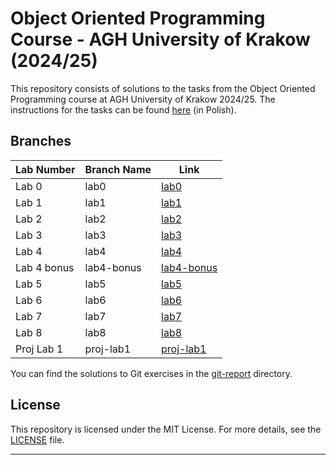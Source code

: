 # Object Oriented Programming Course - AGH University of Krakow (2024/25)

This repository consists of solutions to the tasks from the Object Oriented Programming course at AGH University of Krakow 2024/25. The instructions for the tasks can be found [here](https://github.com/OlaszPL/Object_oriented_programming_course/tree/main/Labs) (in Polish).

## Branches

| Lab Number | Branch Name | Link |
|------------|-------------|------|
| Lab 0      | lab0        | [lab0](https://github.com/OlaszPL/Object_oriented_programming_course/tree/lab0) |
| Lab 1      | lab1        | [lab1](https://github.com/OlaszPL/Object_oriented_programming_course/tree/lab1) |
| Lab 2      | lab2        | [lab2](https://github.com/OlaszPL/Object_oriented_programming_course/tree/lab2) |
| Lab 3      | lab3        | [lab3](https://github.com/OlaszPL/Object_oriented_programming_course/tree/lab3) |
| Lab 4      | lab4        | [lab4](https://github.com/OlaszPL/Object_oriented_programming_course/tree/lab4) |
| Lab 4 bonus      | lab4-bonus  | [lab4-bonus](https://github.com/OlaszPL/Object_oriented_programming_course/tree/lab4-bonus) |
| Lab 5      | lab5        | [lab5](https://github.com/OlaszPL/Object_oriented_programming_course/tree/lab5) |
| Lab 6      | lab6        | [lab6](https://github.com/OlaszPL/Object_oriented_programming_course/tree/lab6) |
| Lab 7      | lab7        | [lab7](https://github.com/OlaszPL/Object_oriented_programming_course/tree/lab7) |
| Lab 8      | lab8        | [lab8](https://github.com/OlaszPL/Object_oriented_programming_course/tree/lab8) |
| Proj Lab 1 | proj-lab1   | [proj-lab1](https://github.com/OlaszPL/Object_oriented_programming_course/tree/proj-lab1) |

You can find the solutions to Git exercises in the [git-report](https://github.com/OlaszPL/Object_oriented_programming_course/tree/main/git-report) directory.

## License

This repository is licensed under the MIT License. For more details, see the [LICENSE](https://github.com/OlaszPL/Object_oriented_programming_course/blob/main/LICENSE) file.

---
